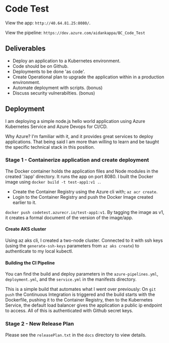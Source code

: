 # Code Test

View the app: ```http://40.64.81.25:8080/```.

View the pipeline: ```https://dev.azure.com/aidankappa/BC_Code_Test```

## Deliverables

- Deploy an application to a Kubernetes environment.
- Code should be on Github.
- Deployments to be done 'as code'.
- Create Operational plan to upgrade the application within in a production environment.
- Automate deployment with scripts. (bonus)
- Discuss security vulnerabilties. (bonus)


## Deployment

I am deploying a simple node.js hello world application using Azure Kubernetes Service and Azure Devops for CI/CD. 

Why Azure? I'm familiar with it, and it provides great services to deploy applications. That being said I am more than willing to learn and be taught the specific technical stack in this position.

### Stage 1 - Containerize application and create deployment

The Docker container holds the application files and Node modules in the created '/app' directory. It runs the app on port 8080. I built the Docker image using ```docker build -t test-app1:v1 .```. 

 - Create the Container Registry using the Azure cli with; ```az acr create```.
 - Login to the Container Registry and push the Docker Image created earlier to it.

```docker push codetest.azurecr.io/test-app1:v1```. By tagging the image as v1, it creates a formal document of the version of the image/app.

#### Create AKS cluster

Using az aks cli, I created a two-node cluster. Connected to it with ssh keys (using the ```generate-ssh-keys``` parameters from ```az aks create```) to authenticate to my local kubectl.


#### Building the CI Pipeline 

You can find the build and deploy parameters in the ```azure-pipelines.yml```, ```deployment.yml```, and the ```service.yml``` in the manifests directory. 

This is a simple build that automates what I went over previously: On ```git push``` the Continuous Integration is triggered and the build starts with the Dockerfile, pushing it to the Container Registry, then to the Kubernetes Service, the default load balancer gives the application a public ip endpoint to access. All of this is authenticated with Github secret keys. 


### Stage 2 - New Release Plan

Please see the ```releasePlan.txt``` in the ```docs``` directory to view details. 